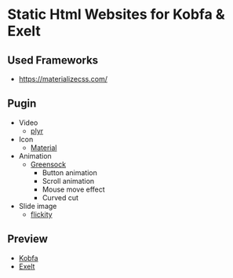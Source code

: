 
# Static Html Websites for Kobfa & Exelt

## Used Frameworks
  * https://materializecss.com/

## Pugin
   - Video
     - [plyr](https://plyr.io/)
   - Icon
     - [Material](https://material.io/resources/icons/?style=baseline)
   - Animation
     - [Greensock](https://greensock.com/)
       - Button animation
       - Scroll animation
       - Mouse move effect
       - Curved cut
   - Slide image
     - [flickity](https://css-tricks.com/creating-responsive-touch-friendly-carousels-with-flickity/)

## Preview
  * [Kobfa](http://exelt-net.github.io/kobfa/index.html)
  * [Exelt](http://exelt-net.github.io/exelt/index.html)

